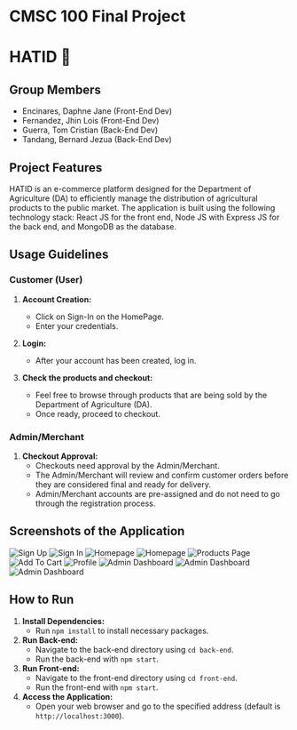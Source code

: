 # CMSC 100 Final Project
# HATID 🌾

## Group Members
- Encinares, Daphne Jane (Front-End Dev)
- Fernandez, Jhin Lois (Front-End Dev)
- Guerra, Tom Cristian (Back-End Dev)
- Tandang, Bernard Jezua (Back-End Dev)

## Project Features
HATID is an e-commerce platform designed for the Department of Agriculture (DA) to efficiently manage the distribution of agricultural products to the public market. The application is built using the following technology stack: React JS for the front end, Node JS with Express JS for the back end, and MongoDB as the database.

## Usage Guidelines

### Customer (User)
1. **Account Creation:**
   - Click on Sign-In on the HomePage.
   - Enter your credentials.

2. **Login:**
   - After your account has been created, log in.

3. **Check the products and checkout:**
   - Feel free to browse through products that are being sold by the Department of Agriculture (DA).
   - Once ready, proceed to checkout.

### Admin/Merchant
1. **Checkout Approval:**
   - Checkouts need approval by the Admin/Merchant.
   - The Admin/Merchant will review and confirm customer orders before they are considered final and ready for delivery.
   - Admin/Merchant accounts are pre-assigned and do not need to go through the registration process.

## Screenshots of the Application
![Sign Up](https://cdn.discordapp.com/attachments/1193705588887138354/1193705907423559720/image.png)
![Sign In](https://cdn.discordapp.com/attachments/1193705588887138354/1193706883572306020/image.png)
![Homepage](https://cdn.discordapp.com/attachments/1193705588887138354/1193708226835914812/image.png)
![Homepage](https://cdn.discordapp.com/attachments/1193705588887138354/1193709884722659349/image.png)
![Products Page](https://cdn.discordapp.com/attachments/1193705588887138354/1193707831187230871/image.png)
![Add To Cart](https://cdn.discordapp.com/attachments/1193705588887138354/1193707927991762954/image.png)
![Profile](https://cdn.discordapp.com/attachments/1193705588887138354/1193708043553230978/image.png)
![Admin Dashboard](https://cdn.discordapp.com/attachments/1193705588887138354/1193708574489186394/image.png)
![Admin Dashboard](https://cdn.discordapp.com/attachments/1193705588887138354/1193708651412725842/image.png)
![Admin Dashboard](https://cdn.discordapp.com/attachments/1193705588887138354/1193708781943668836/image.png)

## How to Run
1. **Install Dependencies:**
   - Run `npm install` to install necessary packages.
2. **Run Back-end:**
   - Navigate to the back-end directory using `cd back-end`.
   - Run the back-end with `npm start`.
3. **Run Front-end:**
   - Navigate to the front-end directory using `cd front-end`.
   - Run the front-end with `npm start`.
4. **Access the Application:**
   - Open your web browser and go to the specified address (default is `http://localhost:3000`).

